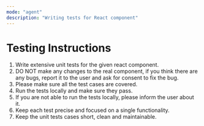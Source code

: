 ```yaml
---
mode: "agent"
description: "Writing tests for React component"
---
```


# Testing Instructions

1. Write extensive unit tests for the given react component.
2. DO NOT make any changes to the real component, if you think there are any bugs, report it to the user and ask for consent to fix the bug.
3. Please make sure all the test cases are covered.
4. Run the tests locally and make sure they pass.
5. If you are not able to run the tests locally, please inform the user about it.
6. Keep each test precise and focused on a single functionality.
7. Keep the unit tests cases short, clean and maintainable.
